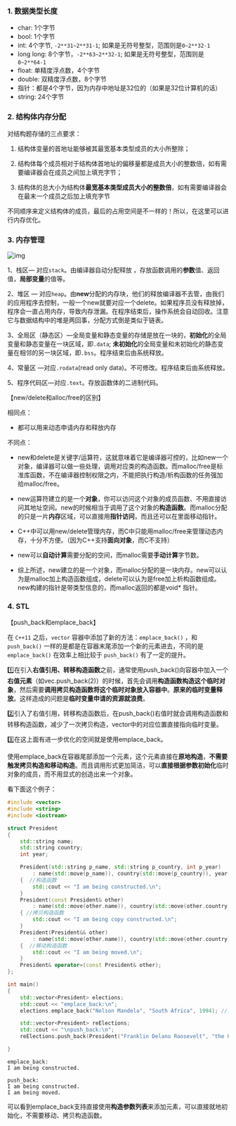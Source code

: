 ### 1. 数据类型长度

- char: 1个字节
- bool: 1个字节
- int: 4个字节, `-2**31~2**31-1`; 如果是无符号整型，范围则是`0~2**32-1`
- long long: 8个字节，`-2**63~2**32-1`; 如果是无符号整型，范围则是`0~2**64-1`
- float: 单精度浮点数，4个字节
- double: 双精度浮点数，8个字节
- 指针：都是4个字节，因为内存中地址是32位的（如果是32位计算机的话）
- string: 24个字节



### 2. 结构体内存分配

对结构题存储的三点要求：

1) 结构体变量的首地址能够被其最宽基本类型成员的大小所整除；

2) 结构体每个成员相对于结构体首地址的偏移量都是成员大小的整数倍，如有需要编译器会在成员之间加上填充字节；

3) 结构体的总大小为结构体**最宽基本类型成员大小的整数倍**，如有需要编译器会在最末一个成员之后加上填充字节

不同顺序来定义结构体的成员，最后的占用空间是不一样的！所以，在这里可以进行内存优化。



### 3. 内存管理

![img](https://pic1.zhimg.com/80/v2-f59ca7bfe6ff81384cf3b7f37e9ce117_1440w.jpeg)

1、栈区— 对应`stack`。由编译器自动分配释放 ，存放函数调用的**参数**值、返回值，**局部变量**的值等。

2、堆区 — 对应`heap`。由**new**分配的内存块，他们的释放编译器不去管，由我们的应用程序去控制，一般一个new就要对应一个delete。如果程序员没有释放掉，程序会一直占用内存，导致内存泄漏。在程序结束后，操作系统会自动回收。注意它与数据结构中的堆是两回事，分配方式倒是类似于链表。

3、全局区（静态区）—全局变量和静态变量的存储是放在一块的，**初始化**的全局变量和静态变量在一块区域，即`.data`;  **未初始化**的全局变量和未初始化的静态变量在相邻的另一块区域，即`.bss`。程序结束后由系统释放。

4、常量区 —对应`.rodata`(read only data)。不可修改。程序结束后由系统释放。

5、程序代码区—对应`.text`。存放函数体的二进制代码。



【new/delete和alloc/free的区别】

相同点：

- 都可以用来动态申请内存和释放内存

不同点：  

- new和delete是关键字/运算符，这就意味着它是编译器可控的，比如new一个对象，编译器可以做一些处理，调用对应类的构造函数。而malloc/free是标准库函数，不在编译器控制权限之内，不能把执行构造/析构函数的任务强加给malloc/free。

- new运算符建立的是一个**对象**，你可以访问这个对象的成员函数、不用直接访问其地址空间。new的时候相当于调用了这个对象的**构造函数**。而malloc分配的只是一片**内存**区域，可以直接用**指针访问**，而且还可以在里面移动指针。
- C++中可以用new/delete管理内存，而C中只能用malloc/free来管理动态内存，十分不方便。（因为C++支持**面向对象**，而C不支持）
- new可以**自动计算**需要分配的空间，而malloc需要**手动计算**字节数。

- 综上所述，new建立的是一个对象，而malloc分配的是一块内存。new可以认为是malloc加上构造函数组成，delete可以认为是free加上析构函数组成。new构建的指针是带类型信息的，而malloc返回的都是void* 指针。



### 4. STL

【push_back和emplace_back】

在 `C++11` 之后，`vector` 容器中添加了新的方法：`emplace_back()` ，和 `push_back()` 一样的是都是在容器末尾添加一个新的元素进去，不同的是 `emplace_back()` 在效率上相比较于 `push_back()` 有了一定的提升。

1️⃣在引入**右值引用、转移构造函数**之前，通常使用push_back()向容器中加入一个**右值元素**（如vec.push_back(2)）的时候，首先会调用**构造函数构造这个临时对象**，然后需要**调用拷贝构造函数将这个临时对象放入容器中**。**原来的临时变量释放**。这样造成的问题是**临时变量申请的资源就浪费**。

2️⃣引入了右值引用，转移构造函数后，在push_back()右值时就会调用构造函数和转移构造函数，减少了一次拷贝构造，vector中的对应位置直接指向临时变量。

3️⃣在这上面有进一步优化的空间就是使用emplace_back。

使用emplace_back在容器尾部添加一个元素，这个元素直接在**原地构造**，**不需要触发拷贝构造和移动构造**。而且调用形式更加简洁，可以**直接根据参数初始化**临时对象的成员，而不用显式的创造出来一个对象。

看下面这个例子：

```c++
#include <vector>  
#include <string>  
#include <iostream>  

struct President  
{  
    std::string name;  
    std::string country;  
    int year;  

    President(std::string p_name, std::string p_country, int p_year)  
        : name(std::move(p_name)), country(std::move(p_country)), year(p_year)  
    {  //构造函数
        std::cout << "I am being constructed.\n";  
    }
    President(const President& other)
        : name(std::move(other.name)), country(std::move(other.country)), year(other.year)
    { //拷贝构造函数
        std::cout << "I am being copy constructed.\n";
    }
    President(President&& other)  
        : name(std::move(other.name)), country(std::move(other.country)), year(other.year)  
    {  //移动构造函数
        std::cout << "I am being moved.\n";  
    }  
    President& operator=(const President& other);  
};  

int main()  
{  
    std::vector<President> elections;  
    std::cout << "emplace_back:\n";  
    elections.emplace_back("Nelson Mandela", "South Africa", 1994); //可以直接用参数列表初始化，而不用显式的创建出一个类来。

    std::vector<President> reElections;  
    std::cout << "\npush_back:\n";  
    reElections.push_back(President("Franklin Delano Roosevelt", "the USA", 1936));  //必须显示创建类

}

```

```
emplace_back:
I am being constructed.

push_back:
I am being constructed.
I am being moved.
```

可以看到emplace_back支持直接使用**构造参数列表**来添加元素，可以直接就地初始化，不需要移动、拷贝构造函数。